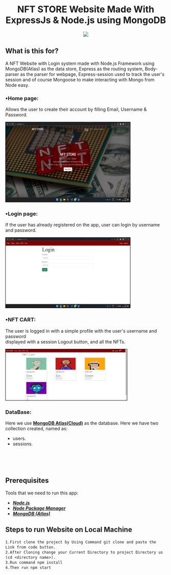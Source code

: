 <h1 align="center">
    <b>NFT STORE Website Made With<br>ExpressJs & Node.js using MongoDB </b> 
<br>
</h1>


<p align="center">
  <a href="/LICENSE"><img src="https://img.shields.io/github/license/guruhariharaun/Registration-and-Login-Form-in-Nodejs-and-MongoDB.svg?style=flat-square"></a>
</p>


## What is this for?
A NFT Website with Login system made with Node.js Framework using MongoDB(Atlas) as the data store, Express as the routing system, Body-parser as the parser for webpage, Express-session used  to track the user's session and of course Mongoose to make interacting with Mongo from Node easy.



### •Home page:
Allows the user to create their account by filling Email, Username & Password.

<img src="pictures/nftcart.jpeg" height="250" width="390" style="border: 1px solid black;">

### •Login page:
If the user has already registered on the app, user can login by username and password.

<img src="pictures/login.jpeg" height="220" width="390" style="border: 1px solid black;">

### •NFT CART:
The user is logged in with a simple profile with the user's username and password <br>displayed with a session Logout button, and all the NFTs.

<img src="pictures/FINAL.jpeg" height="160" width="380" style="border: 1px solid black;">



### DataBase:
Here we use **[MongoDB Atlas(Cloud)](https://www.mongodb.com/cloud/atlas)** as the database. Here we have two collection created, named as:
- users.
- sessions.


<br>
<br>
<br>

## Prerequisites
Tools that we need to run this app:

- ***[Node.js](https://nodejs.org/en/)***
- ***[Node Package Manager](https://www.npmjs.com/get-npm)***
- ***[MongoDB (Atlas)](https://www.mongodb.com/cloud/atlas)***

## Steps to run Website on Local Machine
```
1.First clone the project by Using Command git clone and paste the Link from code button.
2.After Cloning change your Current Directory to project Directory us (cd <directory name>).
3.Run command npm install
4.Then run npm start
```





